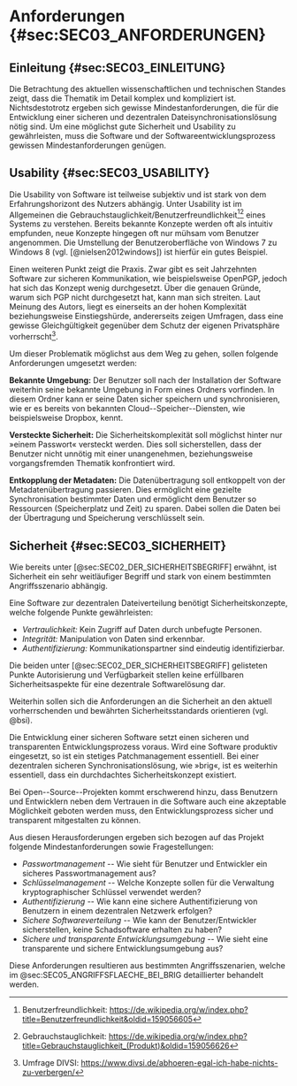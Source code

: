 # Anforderungen {#sec:SEC03_ANFORDERUNGEN}

## Einleitung {#sec:SEC03_EINLEITUNG}

Die Betrachtung des aktuellen wissenschaftlichen und technischen Standes zeigt,
dass die Thematik im Detail komplex und kompliziert ist. Nichtsdestotrotz
ergeben sich gewisse Mindestanforderungen, die für die Entwicklung einer
sicheren und dezentralen Dateisynchronisationslösung nötig sind. Um eine
möglichst gute Sicherheit und Usability zu gewährleisten, muss die Software und
der Softwareentwicklungsprozess gewissen Mindestanforderungen genügen.

## Usability {#sec:SEC03_USABILITY}

Die Usability von Software ist teilweise subjektiv und ist stark von dem
Erfahrungshorizont des Nutzers abhängig. Unter Usability ist im Allgemeinen die
Gebrauchstauglichkeit/Benutzerfreundlichkeit[^FN_BENUTZERFREUNDLICHKEIT][^FN_GEBRAUCHSTAUGLICHKEIT]
eines Systems zu verstehen. Bereits bekannte Konzepte werden oft als intuitiv
empfunden, neue Konzepte hingegen oft nur mühsam vom Benutzer angenommen. Die
Umstellung der Benutzeroberfläche von Windows 7 zu Windows 8 (vgl.
[@nielsen2012windows]) ist hierfür ein gutes Beispiel.

[^FN_BENUTZERFREUNDLICHKEIT]: Benutzerfreundlichkeit: <https://de.wikipedia.org/w/index.php?title=Benutzerfreundlichkeit&oldid=159056605>

[^FN_GEBRAUCHSTAUGLICHKEIT]: Gebrauchstauglichkeit: <https://de.wikipedia.org/w/index.php?title=Gebrauchstauglichkeit_(Produkt)&oldid=159056626>

Einen weiteren Punkt zeigt die Praxis. Zwar gibt es seit Jahrzehnten Software
zur sicheren Kommunikation, wie beispielsweise OpenPGP, jedoch hat sich das
Konzept wenig durchgesetzt. Über die genauen Gründe, warum sich PGP nicht
durchgesetzt hat, kann man sich streiten. Laut Meinung des Autors, liegt es
einerseits an der hohen Komplexität beziehungsweise Einstiegshürde,
andererseits zeigen Umfragen, dass eine gewisse Gleichgültigkeit gegenüber dem
Schutz der eigenen Privatsphäre vorherrscht[^FN_PRIVACY_SURVEY].

[^FN_PRIVACY_SURVEY]: Umfrage DIVSI: <https://www.divsi.de/abhoeren-egal-ich-habe-nichts-zu-verbergen/>

Um dieser Problematik möglichst aus dem Weg zu gehen, sollen folgende
Anforderungen umgesetzt werden:

**Bekannte Umgebung:** Der Benutzer soll nach der Installation der Software
weiterhin seine bekannte Umgebung in Form eines Ordners vorfinden. In diesem Ordner
kann er seine Daten sicher speichern und synchronisieren, wie er es bereits von
bekannten Cloud--Speicher--Diensten, wie beispielsweise Dropbox, kennt.

**Versteckte Sicherheit:** Die Sicherheitskomplexität soll möglichst hinter nur
»einem Passwort« versteckt werden. Dies soll sicherstellen, dass der Benutzer
nicht unnötig mit einer unangenehmen, beziehungsweise vorgangsfremden Thematik
konfrontiert wird.

**Entkopplung der Metadaten:** Die Datenübertragung soll entkoppelt von der
Metadatenübertragung passieren. Dies ermöglicht eine gezielte Synchronisation
bestimmter Daten und ermöglicht dem Benutzer so Ressourcen (Speicherplatz und
Zeit) zu sparen. Dabei sollen die Daten bei der Übertragung und Speicherung
verschlüsselt sein.

## Sicherheit {#sec:SEC03_SICHERHEIT}

Wie bereits unter [@sec:SEC02_DER_SICHERHEITSBEGRIFF] erwähnt, ist Sicherheit
ein sehr weitläufiger Begriff und stark von einem bestimmten Angriffsszenario
abhängig.

Eine Software zur dezentralen Dateiverteilung benötigt Sicherheitskonzepte,
welche folgende Punkte gewährleisten:

* *Vertraulichkeit:* Kein Zugriff auf Daten durch unbefugte Personen.
* *Integrität:* Manipulation von Daten sind erkennbar.
* *Authentifizierung:* Kommunikationspartner sind eindeutig identifizierbar.

Die beiden unter [@sec:SEC02_DER_SICHERHEITSBEGRIFF] gelisteten Punkte
Autorisierung und Verfügbarkeit stellen keine erfüllbaren Sicherheitsaspekte
für eine dezentrale Softwarelösung dar.

Weiterhin sollen sich die Anforderungen an die Sicherheit an den aktuell
vorherrschenden und bewährten Sicherheitsstandards orientieren (vgl. @bsi).

Die Entwicklung einer sicheren Software setzt einen sicheren und transparenten
Entwicklungsprozess voraus. Wird eine Software produktiv eingesetzt, so ist ein
stetiges Patchmanagement essentiell. Bei einer dezentralen sicheren
Synchronisationslösung, wie »brig«, ist es weiterhin essentiell, dass ein
durchdachtes Sicherheitskonzept existiert.

Bei Open--Source--Projekten kommt erschwerend hinzu, dass Benutzern und
Entwicklern neben dem Vertrauen in die Software auch eine akzeptable Möglichkeit
geboten werden muss, den Entwicklungsprozess sicher und transparent
mitgestalten zu können.

Aus diesen Herausforderungen ergeben sich bezogen auf das Projekt folgende
Mindestanforderungen sowie Fragestellungen:

* *Passwortmanagement* -- Wie sieht für Benutzer und Entwickler ein sicheres
  Passwortmanagement aus?
* *Schlüsselmanagement* -- Welche Konzepte sollen für die Verwaltung
  kryptographischer Schlüssel verwendet werden?
* *Authentifizierung* -- Wie kann eine sichere Authentifizierung von Benutzern in
  einem dezentralen Netzwerk erfolgen?
* *Sichere Softwareverteilung* -- Wie kann der Benutzer/Entwickler sicherstellen,
  keine Schadsoftware erhalten zu haben?
* *Sichere und transparente Entwicklungsumgebung* -- Wie sieht eine transparente
  und sichere Entwicklungsumgebung aus?

Diese Anforderungen resultieren aus bestimmten Angriffsszenarien, welche im @sec:SEC05_ANGRIFFSFLAECHE_BEI_BRIG detaillierter behandelt werden.
